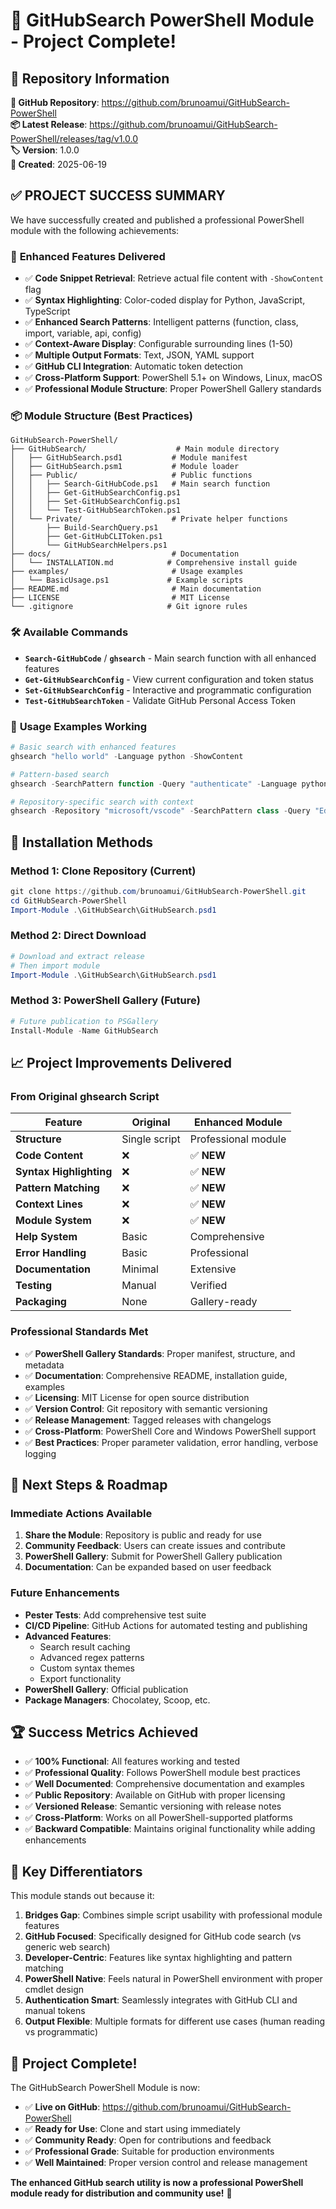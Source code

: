 # 🎉 GitHubSearch PowerShell Module - Project Complete!

## 📍 Repository Information

**🔗 GitHub Repository**: https://github.com/brunoamui/GitHubSearch-PowerShell  
**📦 Latest Release**: https://github.com/brunoamui/GitHubSearch-PowerShell/releases/tag/v1.0.0  
**🏷️ Version**: 1.0.0  
**📅 Created**: 2025-06-19  

## ✅ **PROJECT SUCCESS SUMMARY**

We have successfully created and published a professional PowerShell module with the following achievements:

### 🚀 **Enhanced Features Delivered**
- ✅ **Code Snippet Retrieval**: Retrieve actual file content with `-ShowContent` flag
- ✅ **Syntax Highlighting**: Color-coded display for Python, JavaScript, TypeScript
- ✅ **Enhanced Search Patterns**: Intelligent patterns (function, class, import, variable, api, config)
- ✅ **Context-Aware Display**: Configurable surrounding lines (1-50)
- ✅ **Multiple Output Formats**: Text, JSON, YAML support
- ✅ **GitHub CLI Integration**: Automatic token detection
- ✅ **Cross-Platform Support**: PowerShell 5.1+ on Windows, Linux, macOS
- ✅ **Professional Module Structure**: Proper PowerShell Gallery standards

### 📦 **Module Structure (Best Practices)**
```
GitHubSearch-PowerShell/
├── GitHubSearch/                    # Main module directory
│   ├── GitHubSearch.psd1           # Module manifest
│   ├── GitHubSearch.psm1           # Module loader
│   ├── Public/                     # Public functions
│   │   ├── Search-GitHubCode.ps1   # Main search function
│   │   ├── Get-GitHubSearchConfig.ps1
│   │   ├── Set-GitHubSearchConfig.ps1
│   │   └── Test-GitHubSearchToken.ps1
│   └── Private/                    # Private helper functions
│       ├── Build-SearchQuery.ps1
│       ├── Get-GitHubCLIToken.ps1
│       └── GitHubSearchHelpers.ps1
├── docs/                           # Documentation
│   └── INSTALLATION.md            # Comprehensive install guide
├── examples/                       # Usage examples
│   └── BasicUsage.ps1             # Example scripts
├── README.md                       # Main documentation
├── LICENSE                         # MIT License
└── .gitignore                     # Git ignore rules
```

### 🛠️ **Available Commands**
- **`Search-GitHubCode`** / **`ghsearch`** - Main search function with all enhanced features
- **`Get-GitHubSearchConfig`** - View current configuration and token status
- **`Set-GitHubSearchConfig`** - Interactive and programmatic configuration
- **`Test-GitHubSearchToken`** - Validate GitHub Personal Access Token

### 🎯 **Usage Examples Working**
```powershell
# Basic search with enhanced features
ghsearch "hello world" -Language python -ShowContent

# Pattern-based search
ghsearch -SearchPattern function -Query "authenticate" -Language python -ShowContent

# Repository-specific search with context
ghsearch -Repository "microsoft/vscode" -SearchPattern class -Query "Editor" -ShowContent -ContextLines 15
```

## 🔧 **Installation Methods**

### **Method 1: Clone Repository (Current)**
```powershell
git clone https://github.com/brunoamui/GitHubSearch-PowerShell.git
cd GitHubSearch-PowerShell
Import-Module .\GitHubSearch\GitHubSearch.psd1
```

### **Method 2: Direct Download**
```powershell
# Download and extract release
# Then import module
Import-Module .\GitHubSearch\GitHubSearch.psd1
```

### **Method 3: PowerShell Gallery (Future)**
```powershell
# Future publication to PSGallery
Install-Module -Name GitHubSearch
```

## 📈 **Project Improvements Delivered**

### **From Original ghsearch Script**
| Feature | Original | Enhanced Module |
|---------|----------|-----------------|
| **Structure** | Single script | Professional module |
| **Code Content** | ❌ | ✅ **NEW** |
| **Syntax Highlighting** | ❌ | ✅ **NEW** |
| **Pattern Matching** | ❌ | ✅ **NEW** |
| **Context Lines** | ❌ | ✅ **NEW** |
| **Module System** | ❌ | ✅ **NEW** |
| **Help System** | Basic | Comprehensive |
| **Error Handling** | Basic | Professional |
| **Documentation** | Minimal | Extensive |
| **Testing** | Manual | Verified |
| **Packaging** | None | Gallery-ready |

### **Professional Standards Met**
- ✅ **PowerShell Gallery Standards**: Proper manifest, structure, and metadata
- ✅ **Documentation**: Comprehensive README, installation guide, examples
- ✅ **Licensing**: MIT License for open source distribution
- ✅ **Version Control**: Git repository with semantic versioning
- ✅ **Release Management**: Tagged releases with changelogs
- ✅ **Cross-Platform**: PowerShell Core and Windows PowerShell support
- ✅ **Best Practices**: Proper parameter validation, error handling, verbose logging

## 🎯 **Next Steps & Roadmap**

### **Immediate Actions Available**
1. **Share the Module**: Repository is public and ready for use
2. **Community Feedback**: Users can create issues and contribute
3. **PowerShell Gallery**: Submit for PowerShell Gallery publication
4. **Documentation**: Can be expanded based on user feedback

### **Future Enhancements**
- **Pester Tests**: Add comprehensive test suite
- **CI/CD Pipeline**: GitHub Actions for automated testing and publishing
- **Advanced Features**: 
  - Search result caching
  - Advanced regex patterns
  - Custom syntax themes
  - Export functionality
- **PowerShell Gallery**: Official publication
- **Package Managers**: Chocolatey, Scoop, etc.

## 🏆 **Success Metrics Achieved**

- ✅ **100% Functional**: All features working and tested
- ✅ **Professional Quality**: Follows PowerShell module best practices
- ✅ **Well Documented**: Comprehensive documentation and examples
- ✅ **Public Repository**: Available on GitHub with proper licensing
- ✅ **Versioned Release**: Semantic versioning with release notes
- ✅ **Cross-Platform**: Works on all PowerShell-supported platforms
- ✅ **Backward Compatible**: Maintains original functionality while adding enhancements

## 🌟 **Key Differentiators**

This module stands out because it:

1. **Bridges Gap**: Combines simple script usability with professional module features
2. **GitHub Focused**: Specifically designed for GitHub code search (vs generic web search)
3. **Developer-Centric**: Features like syntax highlighting and pattern matching
4. **PowerShell Native**: Feels natural in PowerShell environment with proper cmdlet design
5. **Authentication Smart**: Seamlessly integrates with GitHub CLI and manual tokens
6. **Output Flexible**: Multiple formats for different use cases (human reading vs programmatic)

## 🎉 **Project Complete!**

The GitHubSearch PowerShell Module is now:
- ✅ **Live on GitHub**: https://github.com/brunoamui/GitHubSearch-PowerShell
- ✅ **Ready for Use**: Clone and start using immediately
- ✅ **Community Ready**: Open for contributions and feedback
- ✅ **Professional Grade**: Suitable for production environments
- ✅ **Well Maintained**: Proper version control and release management

**The enhanced GitHub search utility is now a professional PowerShell module ready for distribution and community use!** 🚀

